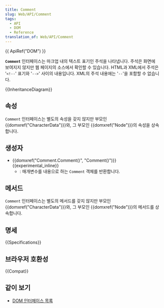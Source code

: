 ```yaml
---
title: Comment
slug: Web/API/Comment
tags:
  - API
  - DOM
  - Reference
translation_of: Web/API/Comment
---
```

{{ ApiRef("DOM") }}

**`Comment`** 인터페이스는 마크업 내의 텍스트 표기인 주석을 나타냅니다. 주석은 화면에 보여지지 않지만 웹 페이지의 소스에서 확인할 수 있습니다. HTML과 XML에서 주석은 '`<!--`' 표기와 '`-->`' 사이의 내용입니다. XML의 주석 내용에는 '`--`'을 포함할 수 없습니다.

{{InheritanceDiagram}}

## 속성

`Comment` 인터페이스는 별도의 속성을 갖지 않지만 부모인 {{domxref("CharacterData")}}와, 그 부모인 {{domxref("Node")}}의 속성을 상속합니다.

## 생성자

- {{domxref("Comment.Comment()", "Comment()")}} {{experimental_inline}}
  - : 매개변수를 내용으로 하는 `Comment` 객체를 반환합니다.

## 메서드

`Comment` 인터페이스는 별도의 메서드를 갖지 않지만 부모인 {{domxref("CharacterData")}}와, 그 부모인 {{domxref("Node")}}의 메서드를 상속합니다.

## 명세

{{Specifications}}

## 브라우저 호환성

{{Compat}}

## 같이 보기

- [DOM 인터페이스 목록](/ko/docs/Web/API/Document_Object_Model)
